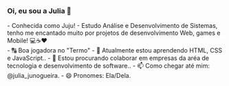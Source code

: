 ### Oi, eu sou a Julia 👋
<div class="principal">
- Conhecida como Juju!
- Estudo Análise e Desenvolvimento de Sistemas, tenho me encantado muito por projetos de desenvolvimento Web, games e Mobile! 💻☕❤️
</div>
<div class="info">
- 🔠 Boa jogadora no "Termo"
- 🌱 Atualmente estou aprendendo HTML, CSS e JavaScript..
- 👯 Estou procurando colaborar em empresas da aréa de tecnologia e desenvolvimento de software..
- 📫 Como chegar até mim: @julia_junogueira.
- 😄 Pronomes: Ela/Dela.
</div>
